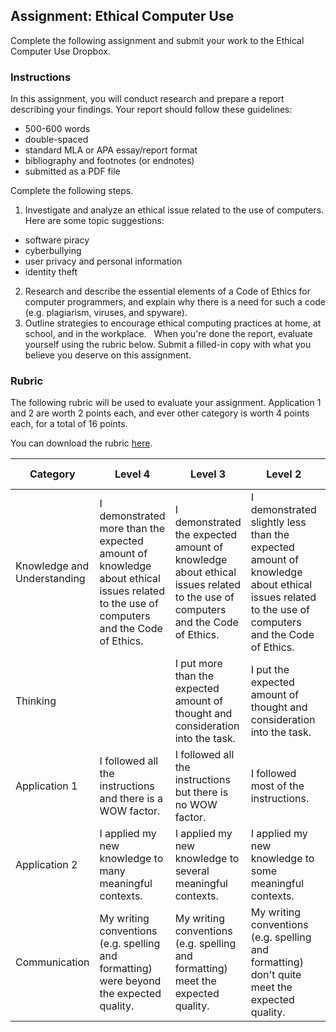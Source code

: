 ## Assignment: Ethical Computer Use

Complete the following assignment and submit your work to the Ethical Computer Use Dropbox.


### Instructions
In this assignment, you will conduct research and prepare a report describing your findings. Your report should follow these guidelines:

* 500-600 words
* double-spaced
* standard MLA or APA essay/report format
* bibliography and footnotes (or endnotes)
* submitted as a PDF file
  

Complete the following steps.

1. Investigate and analyze an ethical issue related to the use of computers. Here are some topic suggestions:
  * software piracy
  * cyberbullying
  * user privacy and personal information
  * identity theft
2. Research and describe the essential elements of a Code of Ethics for computer programmers, and explain why there is a need for such a code (e.g. plagiarism, viruses, and spyware).
3. Outline strategies to encourage ethical computing practices at home, at school, and in the workplace.
 
When you're done the report, evaluate yourself using the rubric below. Submit a filled-in copy with what you believe you deserve on this assignment.

### Rubric

The following rubric will be used to evaluate your assignment. Application 1 and 2 are worth 2 points each, and ever other category is worth 4 points each, for a total of 16 points. 

You can download the rubric [here](https://docs.google.com/document/d/1lTJzgwkDlRt3rexcoGYVcrGEt7aHxur-Y7Pb8QwCrF0/edit?usp=sharing).

| Category | Level 4 | Level 3 | Level 2 | Level 1 | Below Level 1 |
| --- | --- | --- | --- | --- | --- |
| Knowledge and Understanding | I demonstrated more than the expected amount of knowledge about ethical issues related to the use of computers and the Code of Ethics. | I demonstrated the expected amount of knowledge about ethical issues related to the use of computers and the Code of Ethics. | I demonstrated slightly less than the expected amount of knowledge about ethical issues related to the use of computers and the Code of Ethics.  | I demonstrated a little amount of knowledge about ethical issues related to the use of computers and the Code of Ethics.  | I demonstrated no knowledge about ethical issues related to the use of computers and the Code of Ethics. |
| Thinking | | I put more than the expected amount of thought and consideration into the task. | I put the expected amount of thought and consideration into the task. | I put slightly less than the expected amount of thought and consideration into the task. | I put a little amount of thought and consideration into the task. | I put no thought and consideration into the task. |
| Application 1 | I followed all the instructions and there is a WOW factor. | I followed all the instructions but there is no WOW factor. | I followed most of the instructions. | I followed some of the instructions. | I followed none of the instructions. |
| Application 2 | I applied my new knowledge to many meaningful contexts. | I applied my new knowledge to several meaningful contexts. | I applied my new knowledge to some meaningful contexts. | I applied my new knowledge to one meaningful context. | I didn't apply my new knowledge to any meaningful contexts. |
| Communication | My writing conventions (e.g. spelling and formatting) were beyond the expected quality. | My writing conventions (e.g. spelling and formatting) meet the expected quality. | My writing conventions (e.g. spelling and formatting) don't quite meet the expected quality. | My writing conventions (e.g. spelling and formatting) are far below the expected quality. | I don't use any writing conventions (e.g. spelling and formatting). |
